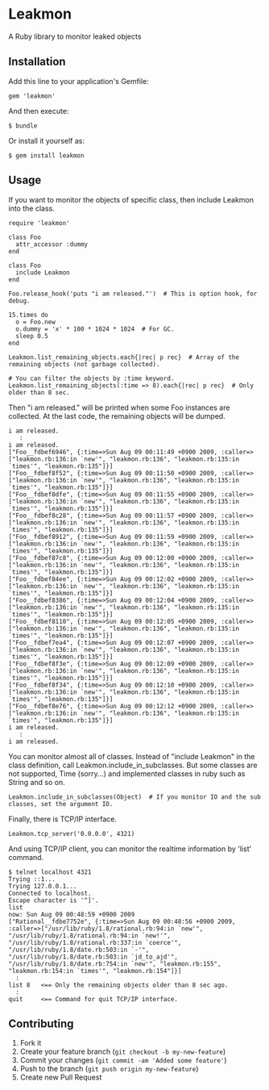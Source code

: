 # Leakmon

A Ruby library to monitor leaked objects

## Installation

Add this line to your application's Gemfile:

    gem 'leakmon'

And then execute:

    $ bundle

Or install it yourself as:

    $ gem install leakmon

## Usage

If you want to monitor the objects of specific class, then include Leakmon into the class.
  
    require 'leakmon'

    class Foo
      attr_accessor :dummy
    end

    class Foo
      include Leakmon
    end

    Foo.release_hook('puts "i am released."')  # This is option hook, for debug.

    15.times do
      o = Foo.new
      o.dummy = 'x' * 100 * 1024 * 1024  # For GC.
      sleep 0.5
    end

    Leakmon.list_remaining_objects.each{|rec| p rec}  # Array of the remaining objects (not garbage collected).

    # You can filter the objects by :time keyword.
    Leakmon.list_remaining_objects(:time => 8).each{|rec| p rec}  # Only older than 8 sec.

Then "i am released." will be printed when some Foo instances are collected. At the last code, the remaining objects will be dumped.

    i am released.
       :
    i am released.
    ["Foo__fdbef6946", {:time=>Sun Aug 09 00:11:49 +0900 2009, :caller=>["leakmon.rb:136:in `new'", "leakmon.rb:136", "leakmon.rb:135:in `times'", "leakmon.rb:135"]}]
    ["Foo__fdbef8f52", {:time=>Sun Aug 09 00:11:50 +0900 2009, :caller=>["leakmon.rb:136:in `new'", "leakmon.rb:136", "leakmon.rb:135:in `times'", "leakmon.rb:135"]}]
    ["Foo__fdbef8dfe", {:time=>Sun Aug 09 00:11:55 +0900 2009, :caller=>["leakmon.rb:136:in `new'", "leakmon.rb:136", "leakmon.rb:135:in `times'", "leakmon.rb:135"]}]
    ["Foo__fdbef8c28", {:time=>Sun Aug 09 00:11:57 +0900 2009, :caller=>["leakmon.rb:136:in `new'", "leakmon.rb:136", "leakmon.rb:135:in `times'", "leakmon.rb:135"]}]
    ["Foo__fdbef8912", {:time=>Sun Aug 09 00:11:59 +0900 2009, :caller=>["leakmon.rb:136:in `new'", "leakmon.rb:136", "leakmon.rb:135:in `times'", "leakmon.rb:135"]}]
    ["Foo__fdbef87c8", {:time=>Sun Aug 09 00:12:00 +0900 2009, :caller=>["leakmon.rb:136:in `new'", "leakmon.rb:136", "leakmon.rb:135:in `times'", "leakmon.rb:135"]}]
    ["Foo__fdbef84ee", {:time=>Sun Aug 09 00:12:02 +0900 2009, :caller=>["leakmon.rb:136:in `new'", "leakmon.rb:136", "leakmon.rb:135:in `times'", "leakmon.rb:135"]}]
    ["Foo__fdbef8386", {:time=>Sun Aug 09 00:12:04 +0900 2009, :caller=>["leakmon.rb:136:in `new'", "leakmon.rb:136", "leakmon.rb:135:in `times'", "leakmon.rb:135"]}]
    ["Foo__fdbef8110", {:time=>Sun Aug 09 00:12:05 +0900 2009, :caller=>["leakmon.rb:136:in `new'", "leakmon.rb:136", "leakmon.rb:135:in `times'", "leakmon.rb:135"]}]
    ["Foo__fdbef7ea4", {:time=>Sun Aug 09 00:12:07 +0900 2009, :caller=>["leakmon.rb:136:in `new'", "leakmon.rb:136", "leakmon.rb:135:in `times'", "leakmon.rb:135"]}]
    ["Foo__fdbef8f3e", {:time=>Sun Aug 09 00:12:09 +0900 2009, :caller=>["leakmon.rb:136:in `new'", "leakmon.rb:136", "leakmon.rb:135:in `times'", "leakmon.rb:135"]}]
    ["Foo__fdbef8f34", {:time=>Sun Aug 09 00:12:10 +0900 2009, :caller=>["leakmon.rb:136:in `new'", "leakmon.rb:136", "leakmon.rb:135:in `times'", "leakmon.rb:135"]}]
    ["Foo__fdbef8e76", {:time=>Sun Aug 09 00:12:12 +0900 2009, :caller=>["leakmon.rb:136:in `new'", "leakmon.rb:136", "leakmon.rb:135:in `times'", "leakmon.rb:135"]}]
    i am released.
       :
    i am released.

You can monitor almost all of classes. Instead of "include Leakmon" in the class definition, call Leakmon.include_in_subclasses. But some classes are not supported, Time (sorry...) and implemented classes in ruby such as String and so on.

    Leakmon.include_in_subclasses(Object)  # If you monitor IO and the sub classes, set the argument IO.

Finally, there is TCP/IP interface.

    Leakmon.tcp_server('0.0.0.0', 4321)

And using TCP/IP client, you can monitor the realtime information by 'list' command.

    $ telnet localhost 4321
    Trying ::1...
    Trying 127.0.0.1...
    Connected to localhost.
    Escape character is '^]'.
    list
    now: Sun Aug 09 00:48:59 +0900 2009
    ["Rational__fdbe7752e", {:time=>Sun Aug 09 00:48:56 +0900 2009, :caller=>["/usr/lib/ruby/1.8/rational.rb:94:in `new'", "/usr/lib/ruby/1.8/rational.rb:94:in `new!'", "/usr/lib/ruby/1.8/rational.rb:337:in `coerce'", "/usr/lib/ruby/1.8/date.rb:503:in `-'", "/usr/lib/ruby/1.8/date.rb:503:in `jd_to_ajd'", "/usr/lib/ruby/1.8/date.rb:754:in `new'", "leakmon.rb:155", "leakmon.rb:154:in `times'", "leakmon.rb:154"]}]
      :
    list 8   <== Only the remaining objects older than 8 sec ago.
      :
    quit     <== Command for quit TCP/IP interface.


## Contributing

1. Fork it
2. Create your feature branch (`git checkout -b my-new-feature`)
3. Commit your changes (`git commit -am 'Added some feature'`)
4. Push to the branch (`git push origin my-new-feature`)
5. Create new Pull Request

